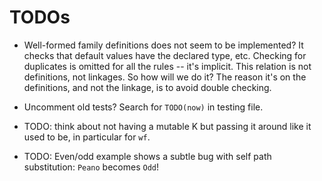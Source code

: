 # TODOs

- Well-formed family definitions does not seem to be implemented?
  It checks that default values have the declared type, etc.
  Checking for duplicates is omitted for all the rules -- it's implicit.
  This relation is not definitions, not linkages. So how will we do it?
  The reason it's on the definitions, and not the linkage, is to avoid double checking.
  
- Uncomment old tests? Search for `TODO(now)` in testing file.

- TODO: think about not having a mutable K but passing it around like it used to be, in particular for `wf`.

- TODO: Even/odd example shows a subtle bug with self path substitution: `Peano` becomes `Odd`!

